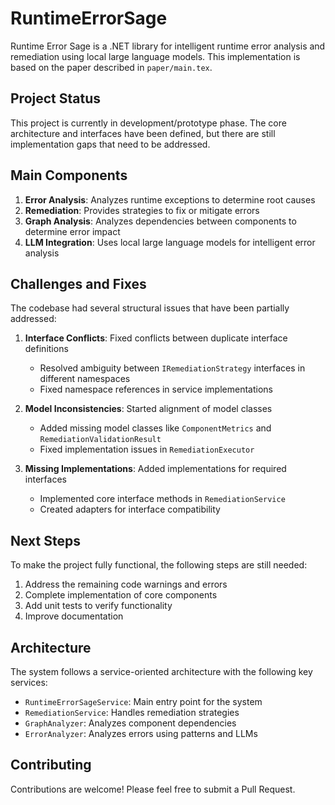 # RuntimeErrorSage

Runtime Error Sage is a .NET library for intelligent runtime error analysis and remediation using local large language models. This implementation is based on the paper described in `paper/main.tex`.

## Project Status

This project is currently in development/prototype phase. The core architecture and interfaces have been defined, but there are still implementation gaps that need to be addressed.

## Main Components

1. **Error Analysis**: Analyzes runtime exceptions to determine root causes
2. **Remediation**: Provides strategies to fix or mitigate errors
3. **Graph Analysis**: Analyzes dependencies between components to determine error impact
4. **LLM Integration**: Uses local large language models for intelligent error analysis

## Challenges and Fixes

The codebase had several structural issues that have been partially addressed:

1. **Interface Conflicts**: Fixed conflicts between duplicate interface definitions
   - Resolved ambiguity between `IRemediationStrategy` interfaces in different namespaces
   - Fixed namespace references in service implementations

2. **Model Inconsistencies**: Started alignment of model classes
   - Added missing model classes like `ComponentMetrics` and `RemediationValidationResult`
   - Fixed implementation issues in `RemediationExecutor`

3. **Missing Implementations**: Added implementations for required interfaces
   - Implemented core interface methods in `RemediationService`
   - Created adapters for interface compatibility

## Next Steps

To make the project fully functional, the following steps are still needed:

1. Address the remaining code warnings and errors
2. Complete implementation of core components
3. Add unit tests to verify functionality
4. Improve documentation

## Architecture

The system follows a service-oriented architecture with the following key services:

- `RuntimeErrorSageService`: Main entry point for the system
- `RemediationService`: Handles remediation strategies
- `GraphAnalyzer`: Analyzes component dependencies
- `ErrorAnalyzer`: Analyzes errors using patterns and LLMs

## Contributing

Contributions are welcome! Please feel free to submit a Pull Request.
